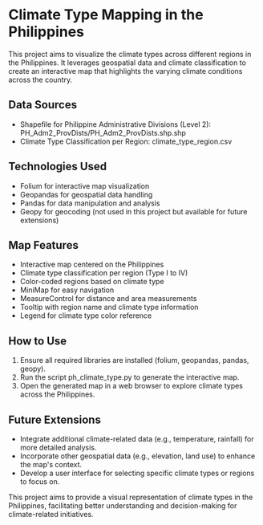 # Climate Type Mapping in the Philippines

This project aims to visualize the climate types across different regions in the Philippines. It leverages geospatial data and climate classification to create an interactive map that highlights the varying climate conditions across the country.

## Data Sources

* Shapefile for Philippine Administrative Divisions (Level 2): PH_Adm2_ProvDists/PH_Adm2_ProvDists.shp.shp
* Climate Type Classification per Region: climate_type_region.csv

## Technologies Used

* Folium for interactive map visualization
* Geopandas for geospatial data handling
* Pandas for data manipulation and analysis
* Geopy for geocoding (not used in this project but available for future extensions)

## Map Features

* Interactive map centered on the Philippines
* Climate type classification per region (Type I to IV)
* Color-coded regions based on climate type
* MiniMap for easy navigation
* MeasureControl for distance and area measurements
* Tooltip with region name and climate type information
* Legend for climate type color reference

## How to Use

1. Ensure all required libraries are installed (folium, geopandas, pandas, geopy).
2. Run the script ph_climate_type.py to generate the interactive map.
3. Open the generated map in a web browser to explore climate types across the Philippines.

## Future Extensions

* Integrate additional climate-related data (e.g., temperature, rainfall) for more detailed analysis.
* Incorporate other geospatial data (e.g., elevation, land use) to enhance the map's context.
* Develop a user interface for selecting specific climate types or regions to focus on.

This project aims to provide a visual representation of climate types in the Philippines, facilitating better understanding and decision-making for climate-related initiatives.
